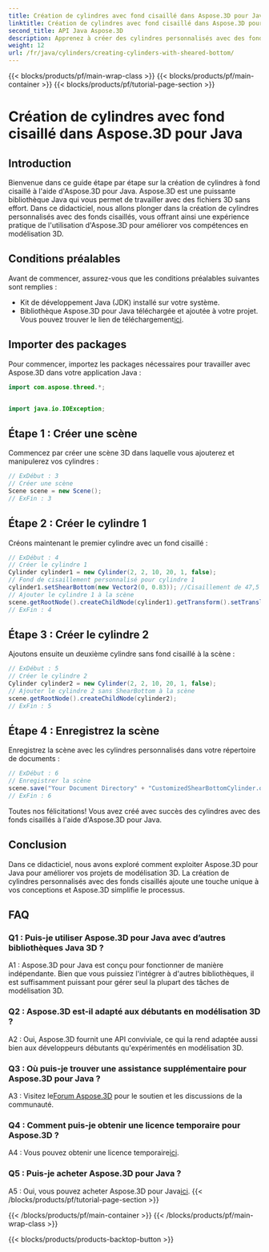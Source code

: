 ```yaml
---
title: Création de cylindres avec fond cisaillé dans Aspose.3D pour Java
linktitle: Création de cylindres avec fond cisaillé dans Aspose.3D pour Java
second_title: API Java Aspose.3D
description: Apprenez à créer des cylindres personnalisés avec des fonds cisaillés à l'aide d'Aspose.3D pour Java. Améliorez vos compétences en modélisation 3D avec ce guide étape par étape.
weight: 12
url: /fr/java/cylinders/creating-cylinders-with-sheared-bottom/
---
```


{{< blocks/products/pf/main-wrap-class >}}
{{< blocks/products/pf/main-container >}}
{{< blocks/products/pf/tutorial-page-section >}}

# Création de cylindres avec fond cisaillé dans Aspose.3D pour Java

## Introduction

Bienvenue dans ce guide étape par étape sur la création de cylindres à fond cisaillé à l'aide d'Aspose.3D pour Java. Aspose.3D est une puissante bibliothèque Java qui vous permet de travailler avec des fichiers 3D sans effort. Dans ce didacticiel, nous allons plonger dans la création de cylindres personnalisés avec des fonds cisaillés, vous offrant ainsi une expérience pratique de l'utilisation d'Aspose.3D pour améliorer vos compétences en modélisation 3D.

## Conditions préalables

Avant de commencer, assurez-vous que les conditions préalables suivantes sont remplies :
- Kit de développement Java (JDK) installé sur votre système.
-  Bibliothèque Aspose.3D pour Java téléchargée et ajoutée à votre projet. Vous pouvez trouver le lien de téléchargement[ici](https://releases.aspose.com/3d/java/).

## Importer des packages

Pour commencer, importez les packages nécessaires pour travailler avec Aspose.3D dans votre application Java :
```java
import com.aspose.threed.*;


import java.io.IOException;
```

## Étape 1 : Créer une scène

Commencez par créer une scène 3D dans laquelle vous ajouterez et manipulerez vos cylindres :
```java
// ExDébut : 3
// Créer une scène
Scene scene = new Scene();
// ExFin : 3
```

## Étape 2 : Créer le cylindre 1

Créons maintenant le premier cylindre avec un fond cisaillé :
```java
// ExDébut : 4
// Créer le cylindre 1
Cylinder cylinder1 = new Cylinder(2, 2, 10, 20, 1, false);
// Fond de cisaillement personnalisé pour cylindre 1
cylinder1.setShearBottom(new Vector2(0, 0.83)); //Cisaillement de 47,5 degrés dans le plan xy (axe z)
// Ajouter le cylindre 1 à la scène
scene.getRootNode().createChildNode(cylinder1).getTransform().setTranslation(10, 0, 0);
// ExFin : 4
```

## Étape 3 : Créer le cylindre 2

Ajoutons ensuite un deuxième cylindre sans fond cisaillé à la scène :
```java
// ExDébut : 5
// Créer le cylindre 2
Cylinder cylinder2 = new Cylinder(2, 2, 10, 20, 1, false);
// Ajouter le cylindre 2 sans ShearBottom à la scène
scene.getRootNode().createChildNode(cylinder2);
// ExFin : 5
```

## Étape 4 : Enregistrez la scène

Enregistrez la scène avec les cylindres personnalisés dans votre répertoire de documents :
```java
// ExDébut : 6
// Enregistrer la scène
scene.save("Your Document Directory" + "CustomizedShearBottomCylinder.obj", FileFormat.WAVEFRONTOBJ);
// ExFin : 6
```

Toutes nos félicitations! Vous avez créé avec succès des cylindres avec des fonds cisaillés à l'aide d'Aspose.3D pour Java.

## Conclusion

Dans ce didacticiel, nous avons exploré comment exploiter Aspose.3D pour Java pour améliorer vos projets de modélisation 3D. La création de cylindres personnalisés avec des fonds cisaillés ajoute une touche unique à vos conceptions et Aspose.3D simplifie le processus.

## FAQ

### Q1 : Puis-je utiliser Aspose.3D pour Java avec d’autres bibliothèques Java 3D ?

A1 : Aspose.3D pour Java est conçu pour fonctionner de manière indépendante. Bien que vous puissiez l'intégrer à d'autres bibliothèques, il est suffisamment puissant pour gérer seul la plupart des tâches de modélisation 3D.

### Q2 : Aspose.3D est-il adapté aux débutants en modélisation 3D ?

A2 : Oui, Aspose.3D fournit une API conviviale, ce qui la rend adaptée aussi bien aux développeurs débutants qu'expérimentés en modélisation 3D.

### Q3 : Où puis-je trouver une assistance supplémentaire pour Aspose.3D pour Java ?

 A3 : Visitez le[Forum Aspose.3D](https://forum.aspose.com/c/3d/18) pour le soutien et les discussions de la communauté.

### Q4 : Comment puis-je obtenir une licence temporaire pour Aspose.3D ?

 A4 : Vous pouvez obtenir une licence temporaire[ici](https://purchase.aspose.com/temporary-license/).

### Q5 : Puis-je acheter Aspose.3D pour Java ?

 A5 : Oui, vous pouvez acheter Aspose.3D pour Java[ici](https://purchase.aspose.com/buy).
{{< /blocks/products/pf/tutorial-page-section >}}

{{< /blocks/products/pf/main-container >}}
{{< /blocks/products/pf/main-wrap-class >}}

{{< blocks/products/products-backtop-button >}}
